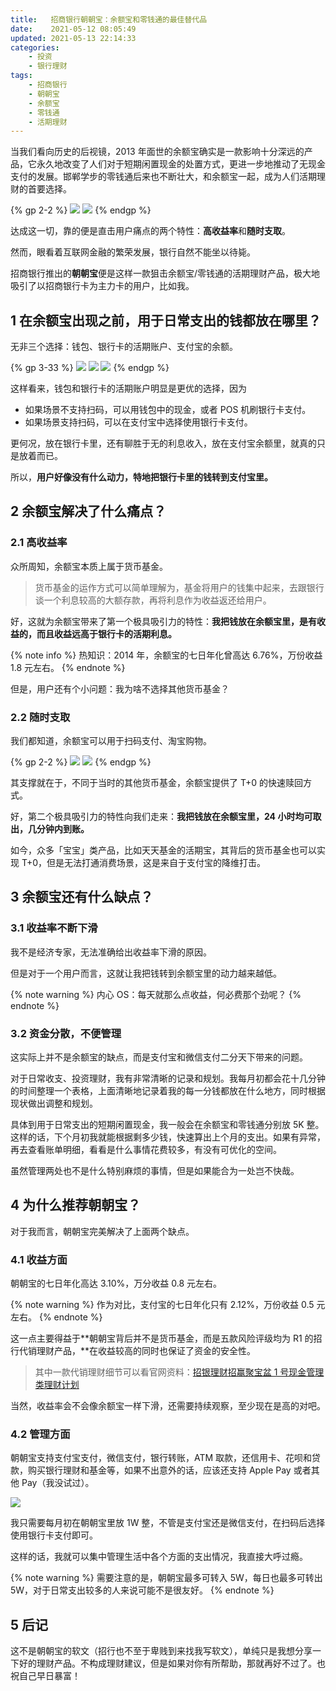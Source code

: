 ```yaml
---
title:   招商银行朝朝宝：余额宝和零钱通的最佳替代品
date:    2021-05-12 08:05:49
updated: 2021-05-13 22:14:33
categories:
    - 投资
    - 银行理财
tags:
    - 招商银行
    - 朝朝宝
    - 余额宝
    - 零钱通
    - 活期理财
---
```


当我们看向历史的后视镜，2013 年面世的余额宝确实是一款影响十分深远的产品，它永久地改变了人们对于短期闲置现金的处置方式，更进一步地推动了无现金支付的发展。邯郸学步的零钱通后来也不断壮大，和余额宝一起，成为人们活期理财的首要选择。

{% gp 2-2 %}
![](https://cdn.jsdelivr.net/gh/ProgCZ/image-cloud-a@master/2021/05/03.png)
![](https://cdn.jsdelivr.net/gh/ProgCZ/image-cloud-a@master/2021/05/04.png)
{% endgp %}

达成这一切，靠的便是直击用户痛点的两个特性：**高收益率**和**随时支取**。

然而，眼看着互联网金融的繁荣发展，银行自然不能坐以待毙。

招商银行推出的**朝朝宝**便是这样一款狙击余额宝/零钱通的活期理财产品，极大地吸引了以招商银行卡为主力卡的用户，比如我。

<!-- more -->

## 1 在余额宝出现之前，用于日常支出的钱都放在哪里？

无非三个选择：钱包、银行卡的活期账户、支付宝的余额。

{% gp 3-33 %}
![](https://cdn.jsdelivr.net/gh/ProgCZ/image-cloud-a@master/2021/05/05.png)
![](https://cdn.jsdelivr.net/gh/ProgCZ/image-cloud-a@master/2021/05/06.png)
![](https://cdn.jsdelivr.net/gh/ProgCZ/image-cloud-a@master/2021/05/07.png)
{% endgp %}

这样看来，钱包和银行卡的活期账户明显是更优的选择，因为

- 如果场景不支持扫码，可以用钱包中的现金，或者 POS 机刷银行卡支付。
- 如果场景支持扫码，可以在支付宝中选择使用银行卡支付。

更何况，放在银行卡里，还有聊胜于无的利息收入，放在支付宝余额里，就真的只是放着而已。

所以，**用户好像没有什么动力，特地把银行卡里的钱转到支付宝里。**

## 2 余额宝解决了什么痛点？

### 2.1 高收益率

众所周知，余额宝本质上属于货币基金。

> 货币基金的运作方式可以简单理解为，基金将用户的钱集中起来，去跟银行谈一个利息较高的大额存款，再将利息作为收益返还给用户。

好，这就为余额宝带来了第一个极具吸引力的特性：**我把钱放在余额宝里，是有收益的，而且收益远高于银行卡的活期利息。**

{% note info %}
热知识：2014 年，余额宝的七日年化曾高达 6.76%，万份收益 1.8 元左右。
{% endnote %}

但是，用户还有个小问题：我为啥不选择其他货币基金？

### 2.2 随时支取

我们都知道，余额宝可以用于扫码支付、淘宝购物。

{% gp 2-2 %}
![](https://cdn.jsdelivr.net/gh/ProgCZ/image-cloud-a@master/2021/05/08.png)
![](https://cdn.jsdelivr.net/gh/ProgCZ/image-cloud-a@master/2021/05/09.png)
{% endgp %}

其支撑就在于，不同于当时的其他货币基金，余额宝提供了 T+0 的快速赎回方式。

好，第二个极具吸引力的特性向我们走来：**我把钱放在余额宝里，24 小时均可取出，几分钟内到账。**

如今，众多「宝宝」类产品，比如天天基金的活期宝，其背后的货币基金也可以实现 T+0，但是无法打通消费场景，这是来自于支付宝的降维打击。

## 3 余额宝还有什么缺点？

### 3.1 收益率不断下滑

我不是经济专家，无法准确给出收益率下滑的原因。

但是对于一个用户而言，这就让我把钱转到余额宝里的动力越来越低。

{% note warning %}
内心 OS：每天就那么点收益，何必费那个劲呢？
{% endnote %}

### 3.2 资金分散，不便管理

这实际上并不是余额宝的缺点，而是支付宝和微信支付二分天下带来的问题。

对于日常收支、投资理财，我有非常清晰的记录和规划。我每月初都会花十几分钟的时间整理一个表格，上面清晰地记录着我的每一分钱都放在什么地方，同时根据现状做出调整和规划。

具体到用于日常支出的短期闲置现金，我一般会在余额宝和零钱通分别放 5K 整。这样的话，下个月初我就能根据剩多少钱，快速算出上个月的支出。如果有异常，再去查看账单明细，看看是什么事情花费较多，有没有可优化的空间。

虽然管理两处也不是什么特别麻烦的事情，但是如果能合为一处岂不快哉。

## 4 为什么推荐朝朝宝？

对于我而言，朝朝宝完美解决了上面两个缺点。

### 4.1 收益方面

朝朝宝的七日年化高达 3.10%，万分收益 0.8 元左右。

{% note warning %}
作为对比，支付宝的七日年化只有 2.12%，万份收益 0.5 元左右。
{% endnote %}

这一点主要得益于**朝朝宝背后并不是货币基金，而是五款风险评级均为 R1 的招行代销理财产品，**在收益较高的同时也保证了资金的安全性。

> 其中一款代销理财细节可以看官网资料：[招银理财招赢聚宝盆 1 号现金管理类理财计划](http://www.cmbchina.com/cfweb/personal/saproductdetail.aspx?saaCod=D07&funCod=8920)

当然，收益率会不会像余额宝一样下滑，还需要持续观察，至少现在是高的对吧。

### 4.2 管理方面

朝朝宝支持支付宝支付，微信支付，银行转账，ATM 取款，还信用卡、花呗和贷款，购买银行理财和基金等，如果不出意外的话，应该还支持 Apple Pay 或者其他 Pay（我没试过）。

![](https://cdn.jsdelivr.net/gh/ProgCZ/image-cloud-a@master/2021/05/10.png)

我只需要每月初在朝朝宝里放 1W 整，不管是支付宝还是微信支付，在扫码后选择使用银行卡支付即可。

这样的话，我就可以集中管理生活中各个方面的支出情况，我直接大呼过瘾。

{% note warning %}
需要注意的是，朝朝宝最多可转入 5W，每日也最多可转出 5W，对于日常支出较多的人来说可能不是很友好。
{% endnote %}

## 5 后记

这不是朝朝宝的软文（招行也不至于卑贱到来找我写软文），单纯只是我想分享一下好的理财产品。不构成理财建议，但是如果对你有所帮助，那就再好不过了。也祝自己早日暴富！
